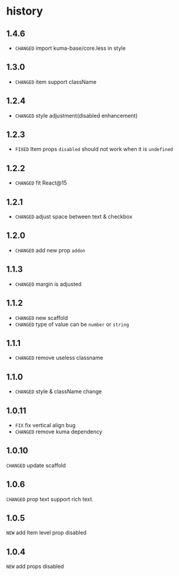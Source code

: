 # history


## 1.4.6

* `CHANGED` import kuma-base/core.less in style

## 1.3.0

* `CHANGED` item support className

## 1.2.4

* `CHANGED` style adjustment(disabled enhancement)

## 1.2.3

* `FIXED` Item props `disabled` should not work when it is `undefined`

## 1.2.2

* `CHANGED` fit React@15

## 1.2.1

* `CHANGED` adjust space between text & checkbox

## 1.2.0

* `CHANGED` add new prop `addon`

## 1.1.3

* `CHANGED` margin is adjusted

## 1.1.2

* `CHANGED` new scaffold
* `CHANGED` type of value can be `number` or `string`

## 1.1.1

* `CHANGED` remove useless classname

## 1.1.0

* `CHANGED` style & className change

## 1.0.11

* `FIX` fix vertical align bug
* `CHANGED` remove kuma dependency

## 1.0.10

`CHANGED` update scaffold

## 1.0.6

`CHANGED` prop text support rich text.

## 1.0.5

`NEW` add Item level prop disabled

## 1.0.4

`NEW` add props disabled